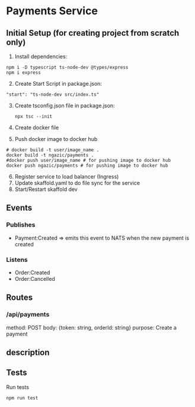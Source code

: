 # Payments Service

## Initial Setup (for creating project from scratch only)

1. Install dependencies:

```
npm i -D typescript ts-node-dev @types/express
npm i express
```

2. Create Start Script in package.json:

```
"start": "ts-node-dev src/index.ts"
```

3. Create tsconfig.json file in package.json:
   
   ```
   npx tsc --init
   ```
4. Create docker file
5. Push docker image to docker hub 

```
# docker build -t user/image_name .
docker build -t ngazic/payments .
#docker push user/image_name # for pushing image to docker hub
docker push ngazic/payments # for pushing image to docker hub
```
6. Register service to load balancer (Ingress)
7. Update skaffold.yaml to do file sync for the service 
8. Start/Restart skaffold dev

## Events

### Publishes

-  Payment:Created => emits this event to NATS when the new payment is created

### Listens

- Order:Created
- Order:Cancelled

## Routes

### /api/payments

method: POST
body: {token: string, orderId: string}
purpose: Create a payment


## description


## Tests

Run tests

```
npm run test
```